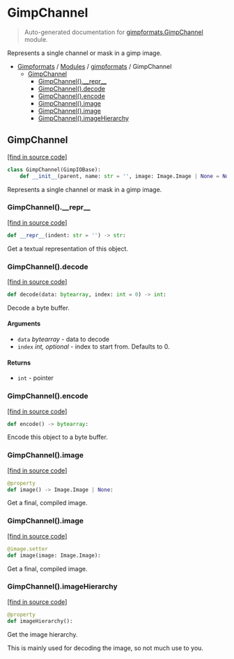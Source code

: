 # GimpChannel

> Auto-generated documentation for [gimpformats.GimpChannel](../../gimpformats/GimpChannel.py) module.

Represents a single channel or mask in a gimp image.

- [Gimpformats](../README.md#gimpformats-index) / [Modules](../README.md#gimpformats-modules) / [gimpformats](index.md#gimpformats) / GimpChannel
    - [GimpChannel](#gimpchannel)
        - [GimpChannel().\_\_repr\_\_](#gimpchannel__repr__)
        - [GimpChannel().decode](#gimpchanneldecode)
        - [GimpChannel().encode](#gimpchannelencode)
        - [GimpChannel().image](#gimpchannelimage)
        - [GimpChannel().image](#gimpchannelimage)
        - [GimpChannel().imageHierarchy](#gimpchannelimagehierarchy)

## GimpChannel

[[find in source code]](../../gimpformats/GimpChannel.py#L14)

```python
class GimpChannel(GimpIOBase):
    def __init__(parent, name: str = '', image: Image.Image | None = None):
```

Represents a single channel or mask in a gimp image.

### GimpChannel().\_\_repr\_\_

[[find in source code]](../../gimpformats/GimpChannel.py#L94)

```python
def __repr__(indent: str = '') -> str:
```

Get a textual representation of this object.

### GimpChannel().decode

[[find in source code]](../../gimpformats/GimpChannel.py#L28)

```python
def decode(data: bytearray, index: int = 0) -> int:
```

Decode a byte buffer.

#### Arguments

- `data` *bytearray* - data to decode
- `index` *int, optional* - index to start from. Defaults to 0.

#### Returns

- `int` - pointer

### GimpChannel().encode

[[find in source code]](../../gimpformats/GimpChannel.py#L48)

```python
def encode() -> bytearray:
```

Encode this object to a byte buffer.

### GimpChannel().image

[[find in source code]](../../gimpformats/GimpChannel.py#L61)

```python
@property
def image() -> Image.Image | None:
```

Get a final, compiled image.

### GimpChannel().image

[[find in source code]](../../gimpformats/GimpChannel.py#L66)

```python
@image.setter
def image(image: Image.Image):
```

Get a final, compiled image.

### GimpChannel().imageHierarchy

[[find in source code]](../../gimpformats/GimpChannel.py#L82)

```python
@property
def imageHierarchy():
```

Get the image hierarchy.

This is mainly used for decoding the image, so
not much use to you.
